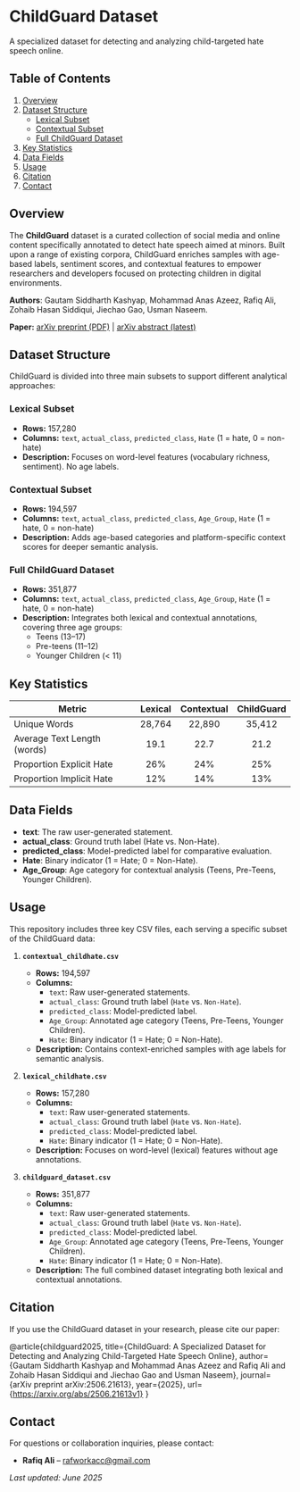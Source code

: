 # ChildGuard Dataset

A specialized dataset for detecting and analyzing child-targeted hate speech online.

## Table of Contents

1. [Overview](#overview)
2. [Dataset Structure](#dataset-structure)
   * [Lexical Subset](#lexical-subset)
   * [Contextual Subset](#contextual-subset)
   * [Full ChildGuard Dataset](#full-childguard-dataset)
3. [Key Statistics](#key-statistics)
4. [Data Fields](#data-fields)
5. [Usage](#usage)
6. [Citation](#citation)
7. [Contact](#contact)

## Overview

The **ChildGuard** dataset is a curated collection of social media and online content specifically annotated to detect hate speech aimed at minors. Built upon a range of existing corpora, ChildGuard enriches samples with age-based labels, sentiment scores, and contextual features to empower researchers and developers focused on protecting children in digital environments.

**Authors**: Gautam Siddharth Kashyap, Mohammad Anas Azeez, Rafiq Ali, Zohaib Hasan Siddiqui, Jiechao Gao, Usman Naseem.

**Paper:** [arXiv preprint (PDF)](https://arxiv.org/pdf/2506.21613) | [arXiv abstract (latest)](https://arxiv.org/abs/2506.21613v1)

## Dataset Structure

ChildGuard is divided into three main subsets to support different analytical approaches:

### Lexical Subset

- **Rows:** 157,280
- **Columns:** `text`, `actual_class`, `predicted_class`, `Hate` (1 = hate, 0 = non-hate)
- **Description:** Focuses on word-level features (vocabulary richness, sentiment). No age labels.

### Contextual Subset

- **Rows:** 194,597
- **Columns:** `text`, `actual_class`, `predicted_class`, `Age_Group`, `Hate` (1 = hate, 0 = non-hate)
- **Description:** Adds age-based categories and platform-specific context scores for deeper semantic analysis.

### Full ChildGuard Dataset

- **Rows:** 351,877
- **Columns:** `text`, `actual_class`, `predicted_class`, `Age_Group`, `Hate` (1 = hate, 0 = non-hate)
- **Description:** Integrates both lexical and contextual annotations, covering three age groups:
  - Teens (13–17)
  - Pre-teens (11–12)
  - Younger Children (< 11)

## Key Statistics

| Metric                      | Lexical | Contextual | ChildGuard |
|-----------------------------|:-------:|:----------:|:----------:|
| Unique Words                | 28,764  | 22,890     | 35,412     |
| Average Text Length (words) | 19.1    | 22.7       | 21.2       |
| Proportion Explicit Hate    | 26%     | 24%        | 25%        |
| Proportion Implicit Hate    | 12%     | 14%        | 13%        |

## Data Fields

- **text**: The raw user-generated statement.
- **actual_class**: Ground truth label (Hate vs. Non-Hate).
- **predicted_class**: Model-predicted label for comparative evaluation.
- **Hate**: Binary indicator (1 = Hate; 0 = Non-Hate).
- **Age_Group**: Age category for contextual analysis (Teens, Pre-Teens, Younger Children).

## Usage

This repository includes three key CSV files, each serving a specific subset of the ChildGuard data:

1. **`contextual_childhate.csv`**
   - **Rows:** 194,597
   - **Columns:**
     - `text`: Raw user-generated statements.
     - `actual_class`: Ground truth label (`Hate` vs. `Non-Hate`).
     - `predicted_class`: Model-predicted label.
     - `Age_Group`: Annotated age category (Teens, Pre-Teens, Younger Children).
     - `Hate`: Binary indicator (1 = Hate; 0 = Non-Hate).
   - **Description:** Contains context-enriched samples with age labels for semantic analysis.

2. **`lexical_childhate.csv`**
   - **Rows:** 157,280
   - **Columns:**
     - `text`: Raw user-generated statements.
     - `actual_class`: Ground truth label (`Hate` vs. `Non-Hate`).
     - `predicted_class`: Model-predicted label.
     - `Hate`: Binary indicator (1 = Hate; 0 = Non-Hate).
   - **Description:** Focuses on word-level (lexical) features without age annotations.

3. **`childguard_dataset.csv`**
   - **Rows:** 351,877
   - **Columns:**
     - `text`: Raw user-generated statements.
     - `actual_class`: Ground truth label (`Hate` vs. `Non-Hate`).
     - `predicted_class`: Model-predicted label.
     - `Age_Group`: Annotated age category (Teens, Pre-Teens, Younger Children).
     - `Hate`: Binary indicator (1 = Hate; 0 = Non-Hate).
   - **Description:** The full combined dataset integrating both lexical and contextual annotations.

## Citation

If you use the ChildGuard dataset in your research, please cite our paper:

@article{childguard2025,
title={ChildGuard: A Specialized Dataset for Detecting and Analyzing Child-Targeted Hate Speech Online},
author={Gautam Siddharth Kashyap and Mohammad Anas Azeez and Rafiq Ali and Zohaib Hasan Siddiqui and Jiechao Gao and Usman Naseem},
journal={arXiv preprint arXiv:2506.21613},
year={2025},
url={https://arxiv.org/abs/2506.21613v1}
}




## Contact

For questions or collaboration inquiries, please contact:

- **Rafiq Ali** – [rafworkacc@gmail.com](mailto:rafworkacc@gmail.com)

*Last updated: June 2025*
